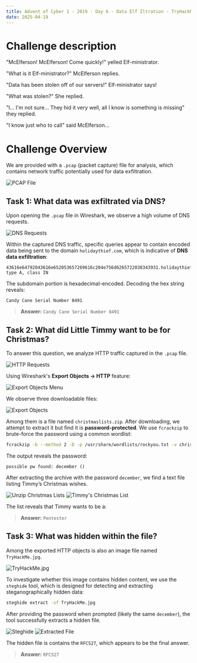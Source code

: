 ```yaml
---
title: Advent of Cyber 1 - 2019 - Day 6 - Data Elf Iltration - TryHackMe
date: 2025-04-19
---
```


<script setup>
    import RoomCard from "../../../../.vitepress/components/thm/RoomCard.vue";
</script>

<RoomCard
    roomName="Data Elf Iltration"
    roomIcon="/ctf/tryhackme/advent-of-cyber-1-2019/day-6-data-elf-iltration/icon-room.png"
    roomLink="https://tryhackme.com/room/25daysofchristmas"
    roomLevel="EASY"
    roomTechnology="Linux"
/>

# Challenge description

"McElferson! McElferson! Come quickly!" yelled Elf-ministrator.

"What is it Elf-ministrator?" McElferson replies.

"Data has been stolen off of our servers!" Elf-ministrator says!

"What was stolen?" She replied.

"I... I'm not sure... They hid it very well, all I know is something is missing" they replied.

"I know just who to call" said McElferson...

# Challenge Overview

We are provided with a `.pcap` (packet capture) file for analysis, which contains network traffic potentially used for data exfiltration.

![PCAP File](/ctf/tryhackme/advent-of-cyber-1-2019/day-6-data-elf-iltration/pcap-file.png)

## Task 1: What data was exfiltrated via DNS?

Upon opening the `.pcap` file in Wireshark, we observe a high volume of DNS requests.

![DNS Requests](/ctf/tryhackme/advent-of-cyber-1-2019/day-6-data-elf-iltration/dns-requests.png)

Within the captured DNS traffic, specific queries appear to contain encoded data being sent to the domain `holidaythief.com`, which is indicative of **DNS data exfiltration**:

```text
43616e64792043616e652053657269616c204e756d6265722038343931.holidaythief.com: type A, class IN
```

The subdomain portion is hexadecimal-encoded. Decoding the hex string reveals:

```text
Candy Cane Serial Number 8491
```

> **Answer:** `Candy Cane Serial Number 8491`

## Task 2: What did Little Timmy want to be for Christmas?

To answer this question, we analyze HTTP traffic captured in the `.pcap` file.

![HTTP Requests](/ctf/tryhackme/advent-of-cyber-1-2019/day-6-data-elf-iltration/http-requests.png)

Using Wireshark's **Export Objects → HTTP** feature:

![Export Objects Menu](/ctf/tryhackme/advent-of-cyber-1-2019/day-6-data-elf-iltration/export-objects-menu.png)

We observe three downloadable files:

![Export Objects](/ctf/tryhackme/advent-of-cyber-1-2019/day-6-data-elf-iltration/export-objects.png)

Among them is a file named `christmaslists.zip`. After downloading, we attempt to extract it but find it is **password-protected**. We use `fcrackzip` to brute-force the password using a common wordlist:

```bash
fcrackzip -b --method 2 -D -p /usr/share/wordlists/rockyou.txt -v christmaslists.zip
```

The output reveals the password:

```text
possible pw found: december ()
```

After extracting the archive with the password `december`, we find a text file listing Timmy’s Christmas wishes.

![Unzip Christmas Lists](/ctf/tryhackme/advent-of-cyber-1-2019/day-6-data-elf-iltration/unzip-christmas-lists.png)
![Timmy's Christmas List](/ctf/tryhackme/advent-of-cyber-1-2019/day-6-data-elf-iltration/timmy-christmas-list.png)

The list reveals that Timmy wants to be a:

> **Answer:** `Pentester`

## Task 3: What was hidden within the file?

Among the exported HTTP objects is also an image file named `TryHackMe.jpg`.

![TryHackMe.jpg](/ctf/tryhackme/advent-of-cyber-1-2019/day-6-data-elf-iltration/tryhackme-jpg.jpg)

To investigate whether this image contains hidden content, we use the `steghide` tool, which is designed for detecting and extracting steganographically hidden data:

```bash
steghide extract -sf TryHackMe.jpg
```

After providing the password when prompted (likely the same `december`), the tool successfully extracts a hidden file.

![Steghide](/ctf/tryhackme/advent-of-cyber-1-2019/day-6-data-elf-iltration/steghide.png)
![Extracted File](/ctf/tryhackme/advent-of-cyber-1-2019/day-6-data-elf-iltration/extracted-file.png)

The hidden file is contains the `RFC527`, which appears to be the final answer.

> **Answer:** `RFC527`
